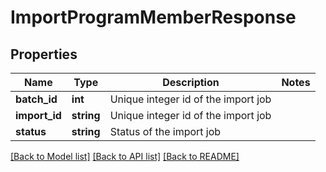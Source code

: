 # ImportProgramMemberResponse

## Properties
Name | Type | Description | Notes
------------ | ------------- | ------------- | -------------
**batch_id** | **int** | Unique integer id of the import job | 
**import_id** | **string** | Unique integer id of the import job | 
**status** | **string** | Status of the import job | 

[[Back to Model list]](../README.md#documentation-for-models) [[Back to API list]](../README.md#documentation-for-api-endpoints) [[Back to README]](../README.md)



